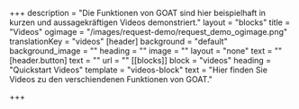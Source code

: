 +++
description = "Die Funktionen von GOAT sind hier beispielhaft in kurzen und aussagekräftigen Videos demonstriert."
layout = "blocks"
title = "Videos"
ogimage = "/images/request-demo/request_demo_ogimage.png"
translationKey = "videos"
[header]
background = "default"
background_image = ""
heading = ""
image = ""
layout = "none"
text = ""
[header.button]
text = ""
url = ""
[[blocks]]
block = "videos"
heading = "Quickstart Videos"
template = "videos-block"
text = "Hier finden Sie Videos zu den verschiendenen Funktionen von GOAT."

+++
